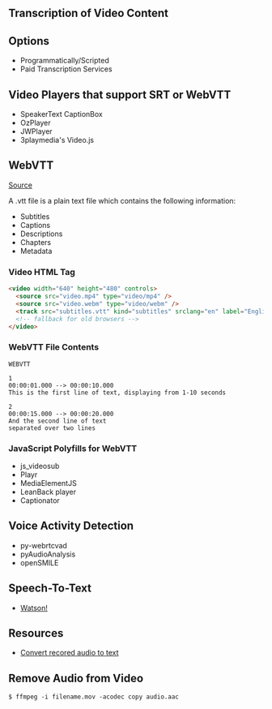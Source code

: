## Transcription of Video Content

## Options

* Programmatically/Scripted
* Paid Transcription Services


## Video Players that support SRT or WebVTT

* SpeakerText CaptionBox
* OzPlayer
* JWPlayer
* 3playmedia's Video.js


## WebVTT

[Source](http://html5doctor.com/video-subtitling-and-webvtt/)

A .vtt file is a plain text file which contains the following information:

* Subtitles
* Captions
* Descriptions
* Chapters
* Metadata


### Video HTML Tag

```html
<video width="640" height="480" controls>
  <source src="video.mp4" type="video/mp4" />
  <source src="video.webm" type="video/webm" />
  <track src="subtitles.vtt" kind="subtitles" srclang="en" label="English" />
  <!-- fallback for old browsers -->
</video>
```


### WebVTT File Contents

```no-highlight
WEBVTT

1
00:00:01.000 --> 00:00:10.000
This is the first line of text, displaying from 1-10 seconds

2
00:00:15.000 --> 00:00:20.000
And the second line of text
separated over two lines
```

### JavaScript Polyfills for WebVTT

* js_videosub
* Playr
* MediaElementJS
* LeanBack player
* Captionator


## Voice Activity Detection

* py-webrtcvad
* pyAudioAnalysis
* openSMILE


## Speech-To-Text

* [Watson!](http://www.ibm.com/smarterplanet/us/en/ibmwatson/developercloud/speech-to-text/api/v1/#authentication)

## Resources

* [Convert recored audio to text](http://www.leveluplunch.com/blog/2013/12/30/convert-recorded-audio-text-using-osx-dictation-audacity-soundflower/)


## Remove Audio from Video

```no-highlight
$ ffmpeg -i filename.mov -acodec copy audio.aac
```
